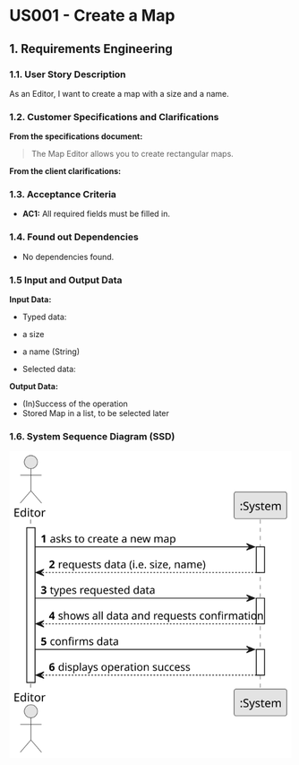 # US001 - Create a Map

## 1. Requirements Engineering

### 1.1. User Story Description

As an Editor, I want to create a map with a size and a name.


### 1.2. Customer Specifications and Clarifications 

**From the specifications document:**

>	The Map Editor allows you to create rectangular maps.

**From the client clarifications:**



### 1.3. Acceptance Criteria

* **AC1:** All required fields must be filled in.

### 1.4. Found out Dependencies

* No dependencies found.

### 1.5 Input and Output Data

**Input Data:**

* Typed data:
 *  a size
 *  a name (String)
	
* Selected data:
   

**Output Data:**

 * (In)Success of the operation
 * Stored Map in a list, to be selected later

### 1.6. System Sequence Diagram (SSD)

![System Sequence Diagram](svg/US001-SSD.svg)



